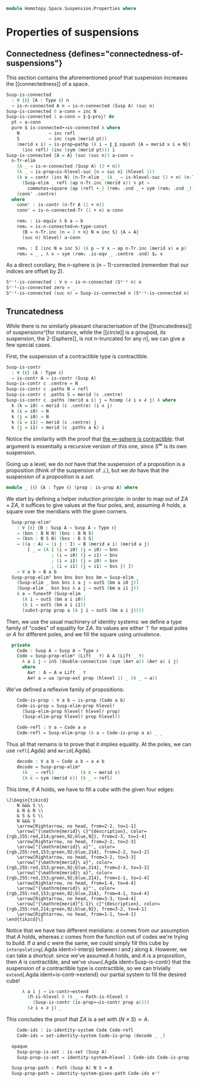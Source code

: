 <!--
```agda
open import 1Lab.Path.Cartesian
open import 1Lab.Prelude

open import Data.Set.Truncation

open import Homotopy.Space.Suspension
open import Homotopy.Connectedness
open import Homotopy.Space.Sphere
open import Homotopy.Truncation
open import Homotopy.Base
```
-->

```agda
module Homotopy.Space.Suspension.Properties where
```

# Properties of suspensions

## Connectedness {defines="connectedness-of-suspensions"}

This section contains the aforementioned proof that suspension increases
the [[connectedness]] of a space.

```agda
Susp-is-connected
  : ∀ {ℓ} {A : Type ℓ} n
  → is-n-connected A n → is-n-connected (Susp A) (suc n)
Susp-is-connected 0 a-conn = inc N
Susp-is-connected 1 a-conn = ∥-∥-proj! do
  pt ← a-conn
  pure $ is-connected∙→is-connected λ where
    N           → inc refl
    S           → inc (sym (merid pt))
    (merid x i) → is-prop→pathp (λ i → ∥_∥.squash {A = merid x i ≡ N})
      (inc refl) (inc (sym (merid pt))) i
Susp-is-connected {A = A} (suc (suc n)) a-conn =
  n-Tr-elim
    (λ _ → is-n-connected (Susp A) (3 + n))
    (λ _ → is-prop→is-hlevel-suc {n = suc n} (hlevel 1))
    (λ x → contr (inc N) (n-Tr-elim _ (λ _ → is-hlevel-suc (2 + n) (n-Tr-is-hlevel (2 + n) _ _))
      (Susp-elim _ refl (ap n-Tr.inc (merid x)) λ pt →
        commutes→square (ap (refl ∙_) (rem₂ .snd _ ∙ sym (rem₂ .snd _))))))
    (conn' .centre)
  where
    conn' : is-contr (n-Tr A (2 + n))
    conn' = is-n-connected-Tr (1 + n) a-conn

    rem₁ : is-equiv λ b a → b
    rem₁ = is-n-connected→n-type-const
      {B = n-Tr.inc {n = 3 + n} N ≡ inc S} {A = A}
      (suc n) hlevel! a-conn

    rem₂ : Σ (inc N ≡ inc S) (λ p → ∀ x → ap n-Tr.inc (merid x) ≡ p)
    rem₂ = _ , λ x → sym (rem₁ .is-eqv _ .centre .snd) $ₚ x
```

As a direct corollary, the $n$-sphere is $(n-1)$-connected (remember that our
indices are offset by 2).

```agda
Sⁿ⁻¹-is-connected : ∀ n → is-n-connected (Sⁿ⁻¹ n) n
Sⁿ⁻¹-is-connected zero = _
Sⁿ⁻¹-is-connected (suc n) = Susp-is-connected n (Sⁿ⁻¹-is-connected n)
```

<!--
```agda
instance
  Connected-Susp : ∀ {ℓ} {A : Type ℓ} {n} → ⦃ Connected A n ⦄ → Connected (Susp A) (suc n)
  Connected-Susp {n = n} ⦃ conn-instance c ⦄ = conn-instance (Susp-is-connected n c)
```
-->

## Truncatedness

While there is no similarly pleasant characterisation of the [[truncatedness]]
of suspensions^[for instance, while the [[circle]] is a groupoid, its suspension,
the 2-[[sphere]], is not $n$-truncated for any $n$], we can give a few special cases.

First, the suspension of a contractible type is contractible.

```agda
Susp-is-contr
  : ∀ {ℓ} {A : Type ℓ}
  → is-contr A → is-contr (Susp A)
Susp-is-contr c .centre = N
Susp-is-contr c .paths N = refl
Susp-is-contr c .paths S = merid (c .centre)
Susp-is-contr c .paths (merid a i) j = hcomp (∂ i ∨ ∂ j) λ where
  k (k = i0) → merid (c .centre) (i ∧ j)
  k (i = i0) → N
  k (j = i0) → N
  k (i = i1) → merid (c .centre) j
  k (j = i1) → merid (c .paths a k) i
```

Notice the similarity with the proof that [the $\infty$-sphere is contractible]:
that argument is essentially a recursive version of this one, since $S^\infty$ is
its own suspension.

[the $\infty$-sphere is contractible]: Homotopy.Space.Sinfty.html#the-cubical-approach

Going up a level, we do *not* have that the suspension of a proposition is a proposition
(think of the suspension of $\bot$), but we *do* have that the suspension of a
proposition is a *set*.

```agda
module _ {ℓ} {A : Type ℓ} (prop : is-prop A) where
```

We start by defining a helper induction principle: in order to map out of
$\Sigma A \times \Sigma A$, it suffices to give values at the four poles, and,
assuming $A$ holds, a square over the meridians with the given corners.

```agda
  Susp-prop-elim²
    : ∀ {ℓ} {B : Susp A → Susp A → Type ℓ}
    → (bnn : B N N) (bns : B N S)
    → (bsn : B S N) (bss : B S S)
    → ((a : A) → (i j : I) → B (merid a i) (merid a j)
        [ _ ↦ (λ { (i = i0) (j = i0) → bnn
                 ; (i = i0) (j = i1) → bns
                 ; (i = i1) (j = i0) → bsn
                 ; (i = i1) (j = i1) → bss }) ])
    → ∀ a b → B a b
  Susp-prop-elim² bnn bns bsn bss bm = Susp-elim _
    (Susp-elim _ bnn bns λ a j → outS (bm a i0 j))
    (Susp-elim _ bsn bss λ a j → outS (bm a i1 j))
    λ a → funextP (Susp-elim _
      (λ i → outS (bm a i i0))
      (λ i → outS (bm a i i1))
      (subst-prop prop a (λ j i → outS (bm a i j))))
```

Then, we use the usual machinery of identity systems: we define a type family
of "codes" of equality for $\Sigma A$. Its values are either $\top$ for equal poles
or $A$ for different poles, and we fill the square using univalence.

```agda
  private
    Code : Susp A → Susp A → Type ℓ
    Code = Susp-prop-elim² (Lift _ ⊤) A A (Lift _ ⊤)
      λ a i j → inS (double-connection (sym (A≡⊤ a)) (A≡⊤ a) i j)
      where
        A≡⊤ : A → A ≡ Lift _ ⊤
        A≡⊤ a = ua (prop-ext prop (hlevel 1) _ (λ _ → a))
```

We've defined a reflexive family of propositions:

```agda
    Code-is-prop : ∀ a b → is-prop (Code a b)
    Code-is-prop = Susp-elim-prop hlevel!
      (Susp-elim-prop hlevel! hlevel! prop)
      (Susp-elim-prop hlevel! prop hlevel!)

    Code-refl : ∀ a → Code a a
    Code-refl = Susp-elim-prop (λ a → Code-is-prop a a) _ _
```

Thus all that remains is to prove that it implies equality. At the poles, we can
use `refl`{.Agda} and `merid`{.Agda}.

<!--
```agda
    _ = I-interp
```
-->

```agda
    decode : ∀ a b → Code a b → a ≡ b
    decode = Susp-prop-elim²
      (λ _ → refl)          (λ c → merid c)
      (λ c → sym (merid c)) (λ _ → refl)
```

This time, if $A$ holds, we have to fill a *cube* with the given four edges:

~~~{.quiver .tall-2}
\[\begin{tikzcd}
	N &&& S \\
	& N & N \\
	& S & S \\
	N &&& S
	\arrow[Rightarrow, no head, from=2-2, to=1-1]
	\arrow["{\mathrm{merid}\ c}"{description}, color={rgb,255:red,214;green,92;blue,92}, from=2-3, to=1-4]
	\arrow[Rightarrow, no head, from=2-2, to=2-3]
	\arrow["{\mathrm{merid}\ a}"', color={rgb,255:red,153;green,92;blue,214}, from=2-2, to=3-2]
	\arrow[Rightarrow, no head, from=3-2, to=3-3]
	\arrow["{\mathrm{merid}\ a}", color={rgb,255:red,153;green,92;blue,214}, from=2-3, to=3-3]
	\arrow["{\mathrm{merid}\ a}", color={rgb,255:red,153;green,92;blue,214}, from=1-1, to=1-4]
	\arrow[Rightarrow, no head, from=1-4, to=4-4]
	\arrow["{\mathrm{merid}\ a}"', color={rgb,255:red,153;green,92;blue,214}, from=4-1, to=4-4]
	\arrow[Rightarrow, no head, from=3-3, to=4-4]
	\arrow["{\mathrm{merid}^{-1}\ c}"{description}, color={rgb,255:red,214;green,92;blue,92}, from=3-2, to=4-1]
	\arrow[Rightarrow, no head, from=1-1, to=4-1]
\end{tikzcd}\]
~~~

Notice that we have two different meridians: $a$ comes from our assumption that $A$
holds, whereas $c$ comes from the function out of codes we're trying to build.
If $a$ and $c$ were the same, we could simply fill this cube by
`interpolating`{.Agda ident=I-interp} between $i$ and $j$ along $k$. However, we can
take a shortcut: since we've assumed $A$ holds, and $A$ is a proposition, then $A$
is contractible, and we've `shown`{.Agda ident=Susp-is-contr} that the suspension
of a contractible type is contractible, so we can trivially
`extend`{.Agda ident=is-contr→extend} our partial system to fill the desired cube!

```agda
      λ a i j → is-contr→extend
        (Π-is-hlevel 0 (λ _ → Path-is-hlevel 0
          (Susp-is-contr (is-prop∙→is-contr prop a))))
        (∂ i ∧ ∂ j) _
```

This concludes the proof that $\Sigma A$ is a set with $(N \equiv S) \simeq A$.

```agda
    Code-ids : is-identity-system Code Code-refl
    Code-ids = set-identity-system Code-is-prop (decode _ _)

  opaque
    Susp-prop-is-set : is-set (Susp A)
    Susp-prop-is-set = identity-system→hlevel 1 Code-ids Code-is-prop

  Susp-prop-path : Path (Susp A) N S ≃ A
  Susp-prop-path = identity-system-gives-path Code-ids e⁻¹
```
